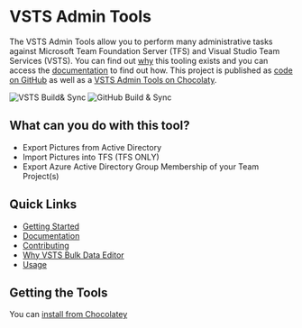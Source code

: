 # VSTS Admin Tools

The VSTS Admin Tools allow you to perform many administrative tasks against Microsoft Team Foundation Server (TFS) and Visual Studio Team Services (VSTS). You can find out [why](http://vsts-admin-tools.readthedocs.io/en/latest/why) this tooling exists and you can access the [documentation](http://vsts-admin-tools.readthedocs.io) to find out how. This project is published as [code on GitHub](https://github.com/nkdAgility/vsts-admin-tools/) as well as a [VSTS Admin Tools on Chocolaty](https://chocolatey.org/packages/vsts-admin-tools/).

![VSTS Build& Sync](https://nkdagility.visualstudio.com/_apis/public/build/definitions/d501b94b-2834-49e0-94c4-9947799e2a62/96/badge)
![GitHub Build & Sync](https://nkdagility.visualstudio.com/_apis/public/build/definitions/1b52ce63-eccc-41c8-88f9-ae6ebeefdc63/60/badge)

## What can you do with this tool?

- Export Pictures from Active Directory
- Import Pictures into TFS (TFS ONLY)
- Export Azure Active Directory Group Membership of your Team Project(s)

## Quick Links

 - [Getting Started](http://vsts-admin-tools.readthedocs.io/en/latest/getting-started)
 - [Documentation](http://vsts-admin-tools.readthedocs.io)
 - [Contributing](http://vsts-admin-tools.readthedocs.io/en/latest/#contributing)
 - [Why VSTS Bulk Data Editor](http://vsts-admin-tools.readthedocs.io/en/latest/why)
 - [Usage](http://vsts-admin-tools.readthedocs.io/en/latest/usage/usage/)

 ## Getting the Tools

 You can [install from Chocolatey](https://chocolatey.org/packages/vsts-sync-migrator/) 





